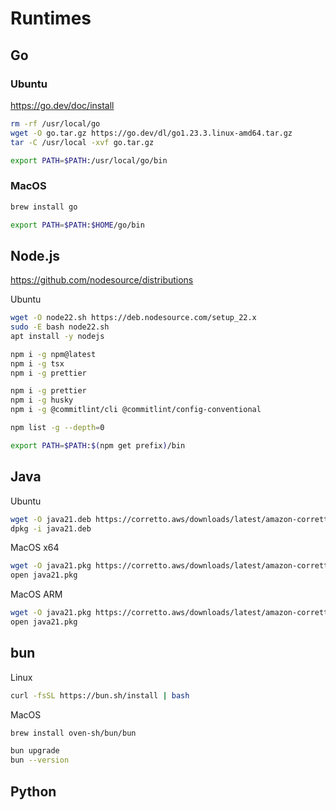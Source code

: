 # Runtimes

## Go

### Ubuntu

https://go.dev/doc/install

```sh
rm -rf /usr/local/go
wget -O go.tar.gz https://go.dev/dl/go1.23.3.linux-amd64.tar.gz
tar -C /usr/local -xvf go.tar.gz
```

```sh
export PATH=$PATH:/usr/local/go/bin
```

### MacOS

```sh
brew install go
```

```sh
export PATH=$PATH:$HOME/go/bin
```

## Node.js

https://github.com/nodesource/distributions

Ubuntu
```sh
wget -O node22.sh https://deb.nodesource.com/setup_22.x
sudo -E bash node22.sh
apt install -y nodejs
```

```sh
npm i -g npm@latest
npm i -g tsx
npm i -g prettier
```

```sh
npm i -g prettier
npm i -g husky
npm i -g @commitlint/cli @commitlint/config-conventional
```

```sh
npm list -g --depth=0
```

```sh
export PATH=$PATH:$(npm get prefix)/bin
```

## Java

Ubuntu
```sh
wget -O java21.deb https://corretto.aws/downloads/latest/amazon-corretto-21-x64-linux-jdk.deb
dpkg -i java21.deb
```

MacOS x64
```sh
wget -O java21.pkg https://corretto.aws/downloads/latest/amazon-corretto-21-x64-macos-jdk.pkg
open java21.pkg
```

MacOS ARM
```sh
wget -O java21.pkg https://corretto.aws/downloads/latest/amazon-corretto-21-aarch64-macos-jdk.pkg
open java21.pkg
```

## bun

Linux
```sh
curl -fsSL https://bun.sh/install | bash
```

MacOS
```sh
brew install oven-sh/bun/bun
```

```sh
bun upgrade
bun --version
```

## Python
